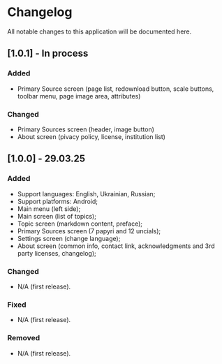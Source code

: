 # Changelog

All notable changes to this application will be documented here.

## [1.0.1] - In process

### Added

- Primary Source screen (page list, redownload button, scale buttons, toolbar menu, page image area, attributes)

### Changed

- Primary Sources screen (header, image button)
- About screen (pivacy policy, license, institution list)

## [1.0.0] - 29.03.25

### Added

- Support languages: English, Ukrainian, Russian;
- Support platforms: Android;
- Main menu (left side);
- Main screen (list of topics);
- Topic screen (markdown content, preface);
- Primary Sources screen (7 papyri and 12 uncials);
- Settings screen (change language);
- About screen (common info, contact link, acknowledgments and 3rd party licenses, changelog);

### Changed

- N/A (first release).

### Fixed

- N/A (first release).

### Removed

- N/A (first release).

